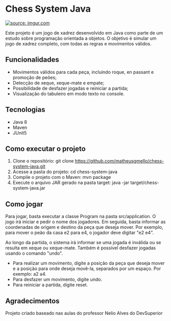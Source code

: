# Chess System Java
<a href="https://imgur.com/yOIuduF"><img src="https://i.imgur.com/yOIuduF.png" title="source: imgur.com" /></a>

Este projeto é um jogo de xadrez desenvolvido em Java como parte de um estudo sobre programação orientada a objetos. O objetivo é simular um jogo de xadrez completo, com todas as regras e movimentos válidos.

## Funcionalidades

- Movimentos válidos para cada peça, incluindo roque, en passant e promoção de peões;
- Detecção de xeque, xeque-mate e empate;
- Possibilidade de desfazer jogadas e reiniciar a partida;
- Visualização do tabuleiro em modo texto no console.

## Tecnologias

- Java 8
- Maven
- JUnit5

## Como executar o projeto

1. Clone o repositório: git clone https://github.com/matheusgmello/chess-system-java.git
2. Acesse a pasta do projeto: cd chess-system-java
3. Compile o projeto com o Maven: mvn package
4. Execute o arquivo JAR gerado na pasta target: java -jar target/chess-system-java.jar

## Como jogar

Para jogar, basta executar a classe Program na pasta src/application. O jogo irá iniciar e pedir o nome dos jogadores. Em seguida, basta informar as coordenadas de origem e destino da peça que deseja mover. Por exemplo, para mover o peão da casa e2 para e4, o jogador deve digitar "e2 e4".

Ao longo da partida, o sistema irá informar se uma jogada é inválida ou se resulta em xeque ou xeque-mate. Também é possível desfazer jogadas usando o comando "undo".

- Para realizar um movimento, digite a posição da peça que deseja mover e a posição para onde deseja movê-la, separados por um espaço. Por exemplo: a2 a4.
- Para desfazer um movimento, digite undo.
- Para reiniciar a partida, digite reset.

## Agradecimentos
   Projeto criado baseado nas aulas do professor Nelio Alves do DevSuperior
